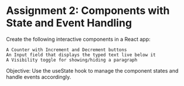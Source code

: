 # Assignment 2: Components with State and Event Handling


Create the following interactive components in a React app:

    A Counter with Increment and Decrement buttons
    An Input field that displays the typed text live below it
    A Visibility toggle for showing/hiding a paragraph

Objective:
Use the useState hook to manage the component states and handle events accordingly.
